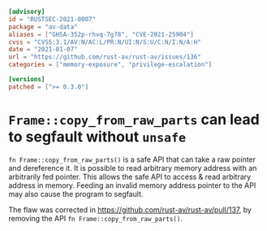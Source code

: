 ```toml
[advisory]
id = "RUSTSEC-2021-0007"
package = "av-data"
aliases = ["GHSA-352p-rhvq-7g78", "CVE-2021-25904"]
cvss = "CVSS:3.1/AV:N/AC:L/PR:N/UI:N/S:U/C:N/I:N/A:H"
date = "2021-01-07"
url = "https://github.com/rust-av/rust-av/issues/136"
categories = ["memory-exposure", "privilege-escalation"]

[versions]
patched = [">= 0.3.0"]
```

# `Frame::copy_from_raw_parts` can lead to segfault without `unsafe`

`fn Frame::copy_from_raw_parts()` is a safe API that can take a
raw pointer and dereference it. It is possible to read arbitrary memory address
with an arbitrarily fed pointer. This allows the safe API to access & read
arbitrary address in memory. Feeding an invalid memory address pointer to
the API may also cause the program to segfault.

The flaw was corrected in https://github.com/rust-av/rust-av/pull/137,
by removing the API `fn Frame::copy_from_raw_parts()`.

